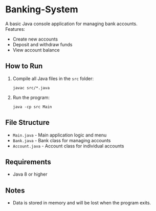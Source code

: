 # Banking-System

A basic Java console application for managing bank accounts.  
Features:
- Create new accounts
- Deposit and withdraw funds
- View account balance

## How to Run

1. Compile all Java files in the `src` folder:
    ```
    javac src/*.java
    ```

2. Run the program:
    ```
    java -cp src Main
    ```

## File Structure

- `Main.java` - Main application logic and menu
- `Bank.java` - Bank class for managing accounts
- `Account.java` - Account class for individual accounts

## Requirements

- Java 8 or higher

## Notes

- Data is stored in memory and will be lost when the program exits.
